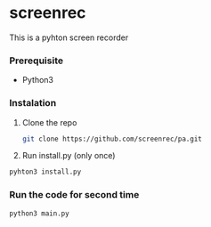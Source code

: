 # screenrec
This is a pyhton screen recorder
### Prerequisite
* Python3

### Instalation
1. Clone the repo
   ```sh
   git clone https://github.com/screenrec/pa.git
   ```
2. Run install.py (only once)
  ```sh
  pyhton3 install.py
  ```

   
### Run the code for second time
   ```sh
   python3 main.py
   ```
